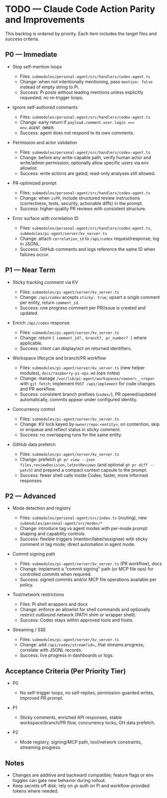 # TODO — Claude Code Action Parity and Improvements

This backlog is ordered by priority. Each item includes the target files and success criteria.

## P0 — Immediate

- Stop self-mention loops
  - Files: `submodules/personal-agent/src/handlers/codex-agent.ts`
  - Change: when not intentionally mentioning, pass `mention: false` instead of empty string to Pi.
  - Success: Pi posts without leading mentions unless explicitly requested; no re-trigger loops.

- Ignore self-authored comments
  - Files: `submodules/personal-agent/src/handlers/codex-agent.ts`
  - Change: early return if `payload.comment.user.login === env.AGENT_OWNER`.
  - Success: agent does not respond to its own comments.

- Permission and actor validation
  - Files: `submodules/personal-agent/src/handlers/codex-agent.ts`
  - Change: before any write-capable path, verify human actor and write/admin permission; optionally allow specific users via env allowlist.
  - Success: write actions are gated; read-only analyses still allowed.

- PR-optimized prompt
  - Files: `submodules/personal-agent/src/handlers/codex-agent.ts`
  - Change: when `isPR`, include structured review instructions (correctness, tests, security, actionable diffs) in the prompt.
  - Success: higher-quality PR reviews with consistent structure.

- Error surface with correlation ID
  - Files: `submodules/personal-agent/src/handlers/codex-agent.ts`, `submodules/pi-agent/server/kv_server.ts`
  - Change: attach `correlation_id` to `/api/codex` request/response; log in JSONL.
  - Success: GitHub comments and logs reference the same ID when failures occur.

## P1 — Near Term

- Sticky tracking comment via KV
  - Files: `submodules/pi-agent/server/kv_server.ts`
  - Change: `/api/codex` accepts `sticky: true`; upsert a single comment per entity, return `comment_id`.
  - Success: one progress comment per PR/issue is created and updated.

- Enrich `/api/codex` response
  - Files: `submodules/pi-agent/server/kv_server.ts`
  - Change: return `{ comment_id?, branch?, pr_number? }` where applicable.
  - Success: client can display/act on returned identifiers.

- Workspace lifecycle and branch/PR workflow
  - Files: `submodules/pi-agent/server/kv_server.ts` (new helper modules), `docs/raspberry-pi-ops.md` (ops notes)
  - Change: manage `/var/lib/pi-agent/workspaces/<owner>__<repo>` with `git fetch`; implement `POST /api/implement` for code changes and PR workflow.
  - Success: consistent branch prefixes (`codex/`), PR opened/updated automatically, commits appear under configured identity.

- Concurrency control
  - Files: `submodules/pi-agent/server/kv_server.ts`
  - Change: KV lock keyed by `owner/repo:<entity>`; on contention, skip or enqueue and reflect status in sticky comment.
  - Success: no overlapping runs for the same entity.

- GitHub data prefetch
  - Files: `submodules/pi-agent/server/kv_server.ts`
  - Change: prefetch `gh pr view --json files,reviewDecision,latestReviews` (and optional `gh pr diff --patch`) and prepend a compact context capsule to the prompt.
  - Success: fewer shell calls inside Codex; faster, more informed responses.

## P2 — Advanced

- Mode detection and registry
  - Files: `submodules/personal-agent/src/index.ts` (routing), new `submodules/personal-agent/src/modes/*`
  - Change: introduce tag vs agent modes with per-mode prompt shaping and capability controls.
  - Success: flexible triggers (mention/label/assignee) with sticky comment in tag mode; direct automation in agent mode.

- Commit signing path
  - Files: `submodules/pi-agent/server/kv_server.ts` (PR workflow), docs
  - Change: implement a “commit signing” path (or MCP file ops) for controlled commits when required.
  - Success: signed commits and/or MCP file operations available per policy.

- Tool/network restrictions
  - Files: Pi shell wrappers and docs
  - Change: enforce an allowlist for shell commands and optionally restrict outbound network (PATH shim or wrapper shell).
  - Success: Codex stays within approved tools and hosts.

- Streaming / SSE
  - Files: `submodules/pi-agent/server/kv_server.ts`
  - Change: add `/api/codex/stream?id=…` that streams progress; correlate with JSONL records.
  - Success: live progress in dashboards or logs.

## Acceptance Criteria (Per Priority Tier)

- P0
  - No self-trigger loops, no self-replies, permission-guarded writes, improved PR prompt.

- P1
  - Sticky comments, enriched API responses, stable workspace/branch/PR flow, concurrency locks, GH data prefetch.

- P2
  - Mode registry, signing/MCP path, tool/network constraints, streaming progress.

## Notes

- Changes are additive and backward compatible; feature flags or env toggles can gate new behavior during rollout.
- Keep secrets off disk; rely on `gh` auth on Pi and workflow-provided tokens where needed.
